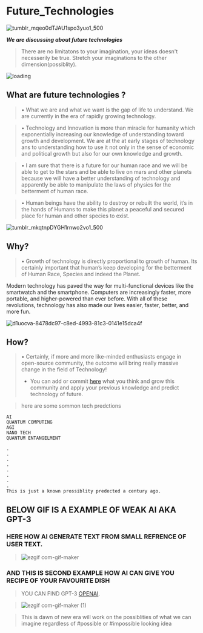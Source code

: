 # Future_Technologies

![tumblr_mqeo0dTJAU1spo3yuo1_500](https://user-images.githubusercontent.com/58439868/132955776-7ef64407-441c-4cc1-926a-d67c975cae17.gif)




***We are discussing about future technologies***

>There are no limitatons to your imagination, your ideas doesn't necesserily be true. 
Stretch your imaginations to the other dimension(possiblity).


![loading](https://user-images.githubusercontent.com/58439868/132955875-0428d33a-9646-42ba-9b56-3a0033d971a8.gif)




## What are future technologies ?



> •	What we are and what we want is the gap of life to understand. We are currently in the era of rapidly growing technology. 
 
 
> •	Technology and Innovation is more than miracle for humanity which exponentially increasing our knowledge of understanding toward growth and development. We are at the at early stages of technology ans to understanding  how to use it not only in the sense of economic and political growth but also for our own knowledge and growth.


> •	I am sure that there is a future for our human race and we will be able to get to the stars and be able to live on mars and other planets because we will have a better understanding of technology and apparently be able to manipulate the laws of physics for the betterment of human race.


> •	Human beings have the ability to destroy or rebuilt the world, it’s in the hands of Humans to make this planet a peaceful and secured place for human and other species to exist.


![tumblr_mkqtnpDYGH1rnwo2vo1_500](https://user-images.githubusercontent.com/58439868/132955796-8ab9ca97-edd4-4caf-8c0e-8b74142438a3.gif)






## Why?  

> •	Growth of technology is directly proportional to growth of human. Its certainly important that human’s keep developing for the betterment of Human Race, Species and indeed the Planet. 


Modern technology has paved the way for multi-functional devices like the smartwatch
and the smartphone. Computers are increasingly faster, more portable, and higher-powered than ever
before. With all of these revolutions, technology has also made our lives easier, faster, better, and more fun.

![d1uocva-8478dc97-c8ed-4993-81c3-0141e15dca4f](https://user-images.githubusercontent.com/58439868/132955957-6c151751-5a4a-45a8-bb2e-c08873339080.gif)


## How?   

>  •	Certainly, if more and more like-minded enthusiasts engage in open-source community, the outcome will bring really massive change in the field of Technology! 
>- You can add or commit [here](google.com) what you think and grow this community and apply your previous knowledge and predict technology of future.




>here are some sommon tech predctions

```
AI
QUANTUM COMPUTING
AGI
NANO TECH
QUANTUM ENTANGELMENT

.
.
.
.
.
.
.
.
This is just a known prossiblity predected a century ago. 
```




## BELOW GIF IS A EXAMPLE OF WEAK AI AKA GPT-3


### HERE HOW AI GENERATE TEXT FROM SMALL REFRENCE OF USER TEXT.

>![ezgif com-gif-maker](https://user-images.githubusercontent.com/58439868/132951848-d0726234-25b2-4332-9c5e-d8211e962ec6.gif)


### AND THIS IS SECOND EXAMPLE HOW AI CAN GIVE YOU RECIPE OF YOUR FAVOURITE DISH


>YOU CAN FIND GPT-3 [OPENAI](https://openai.com/).

>![ezgif com-gif-maker (1)](https://user-images.githubusercontent.com/58439868/132952594-de419c3f-f863-4fe7-85ab-a77b2a9e98b9.gif)







>This is dawn of new era will work on the possiblities of what we can imagine regardless of #possible or #impossible looking idea 
